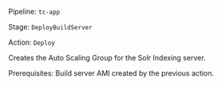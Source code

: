 Pipeline: `tc-app`

Stage: `DeployBuildServer`

Action: `Deploy`

Creates the Auto Scaling Group for the Solr Indexing server.

Prerequisites: Build server AMI created by the previous action.
